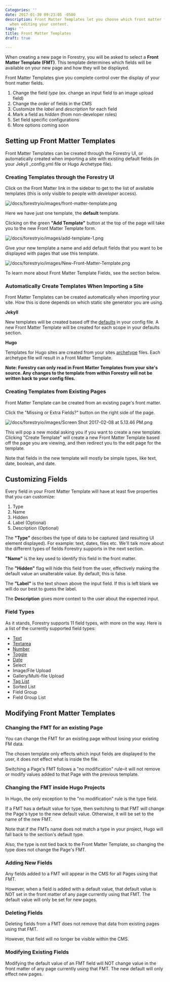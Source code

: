 ```yaml
---
Categories: ''
date: 2017-01-30 09:23:05 -0500
description: Front Matter Templates let you choose which front matter fields appear
  when editing your content.
tags: ''
title: Front Matter Templates
draft: true

---
```

When creating a new page in Forestry, you will be asked to select a **Front Matter Template (FMT)**. This template determines which fields will be available on your new page and how they will be displayed.

Front Matter Templates give you complete control over the display of your front matter fields.

1.  Change the field _type_ (ex. change an input field to an image upload field)
2.  Change the _order_ of fields in the CMS
3.  Customize the _label_ and _description_ for each field
4.  Mark a field as _hidden_ (from non-developer roles)
5.  Set field specific configurations
6.  More options coming soon

## Setting up Front Matter Templates

Front Matter Templates can be created through the Forestry UI, or automatically created when importing a site with existing default fields (in your Jekyll _config.yml file or Hugo Archetype file).

### Creating Templates through the Forestry UI

Click on the Front Matter link in the sidebar to get to the list of available templates (this is only visible to people with _developer_ access).

![/docs/forestryio/images/front-matter-template.png](/docs/forestryio/images/front-matter-template.png)

<span style="letter-spacing: 0.01em;"></span>

<span style="letter-spacing: 0.01em;" class="">Here we have just one template, the</span> **default**<span style="letter-spacing: 0.01em;"> template.</span>

Clicking on the green **"Add Template"** button at the top of the page will take you to the new Front Matter Template form.

![/docs/forestryio/images/add-template-1.png](/docs/forestryio/images/add-template-1.png)

<span style="letter-spacing: 0.01em;">Give your new template a name and add default fields that you want to be displayed with pages that use this template.</span>

![/docs/forestryio/images/New-Front-Matter-Template.png](/docs/forestryio/images/New-Front-Matter-Template.png)

<span style="letter-spacing: 0.01em;"></span>

<span style="letter-spacing: 0.01em;">To learn more about Front Matter Template Fields, see the section below.</span>

### Automatically Create Templates When Importing a Site

Front Matter Templates can be created automatically when importing your site. How this is done depends on which static site generator you are using.

**Jekyll**

New templates will be created based off the [defaults](https://jekyllrb.com/docs/configuration/#front-matter-defaults) in your config file. A new Front Matter Template will be created for each scope in your defaults section.

**Hugo**

Templates for Hugo sites are created from your sites [archetype](https://gohugo.io/content/archetypes/) files. Each archetype file will result in a Front Matter Template.

**Note: Forestry can only read in Front Matter Templates from your site's source. Any changes to the template from within Forestry will not be written back to your config files.**

### Creating Templates from Existing Pages

Front Matter Template can be created from an existing page's front matter.

Click the "Missing or Extra Fields?" button on the right side of the page.

![/docs/forestryio/images/Screen Shot 2017-02-08 at 5.13.46 PM.png](/docs/forestryio/images/Screen%20Shot%202017-02-08%20at%205.13.46%20PM.png)

This will pop a new modal asking you if you want to create a new template. Clicking "Create Template" will create a new Front Matter Template based off the page you are viewing, and then redirect you to the edit page for the template.

Note that fields in the new template will mostly be simple types, like text, date, boolean, and date.

## Customizing Fields

Every field in your Front Matter Template will have at least five properties that you can customize:

1.  Type
2.  Name
3.  Hidden
4.  Label (Optional)
5.  Description (Optional)

The **"Type"** describes the type of data to be captured (and resulting UI element displayed). For example: text, dates, files etc. We'<span style="letter-spacing: 0.01em;">ll talk more about the different types of fields Forestry supports in the next section.</span>

**"Name"** is the key used to identify this field in the front matter.

The **"Hidden"** flag will hide this field from the user, effectively making the default value an unalterable value. By default, this is false.

The **"Label"** is the text shown above the input field. If this is left blank we will do our best to guess the label.

The **Description** gives more context to the user about the expected input.

### Field Types

As it stands, Forestry supports 11 field types, with more on the way. Here is a list of the currently supported field types:

*   [Text](/docs/setting-up-a-site/front-matter-fields/text-field/)
*   [Textarea](/docs/setting-up-a-site/front-matter-fields/textarea/)
*   [Number](/docs/setting-up-a-site/front-matter-fields/number/)
*   [Toggle](/docs/setting-up-a-site/front-matter-fields/toggle/)
*   [Date](/docs/setting-up-a-site/front-matter-fields/date/)
*   Select
*   Image/File Upload
*   Gallery/Multi-file Upload
*   [Tag List](/docs/setting-up-a-site/front-matter-fields/tag-list/)
*   Sorted List
*   Field Group
*   Field Group List

## Modifying Front Matter Templates

### Changing the FMT for an existing Page

You can change the FMT for an existing page without losing your existing FM data.

The chosen template only effects which input fields are displayed to the user, it does not effect what is inside the file.

Switching a Page's FMT follows a "no modification" rule–it will not remove or modify values added to that Page with the previous template.

### Changing the FMT inside Hugo Projects

In Hugo, the only exception to the "no modification" rule is the type field.

If a FMT has a default value for type, then switching to that FMT will change the Page's type to the new default value. Otherwise, it will be set to the name of the new FMT.

Note that if the FMTs name does not match a type in your project, Hugo will fall back to the section's default type.

Also, the type is not tied back to the Front Matter Template, so changing the type does not change the Page's FMT.

### Adding New Fields

Any fields added to a FMT will appear in the CMS for all Pages using that FMT.

However, when a field is added with a default value, that default value is NOT set in the front matter of any page currently using that FMT. The default value will only be set for new pages.

### Deleting Fields

Deleting fields from a FMT does not remove that data from existing pages using that FMT.

However, that field will no longer be visible within the CMS.

### Modifying Existing Fields

Modifying the default value of an FMT field will NOT change value in the front matter of any page currently using that FMT. The new default will only effect new pages.
